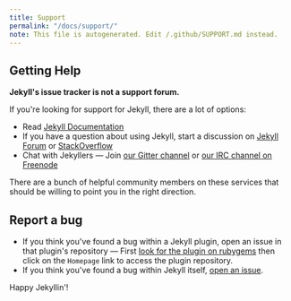 ```yaml
---
title: Support
permalink: "/docs/support/"
note: This file is autogenerated. Edit /.github/SUPPORT.md instead.
---
```


## Getting Help

**Jekyll's issue tracker is not a support forum.**

If you're looking for support for Jekyll, there are a lot of options:

* Read [Jekyll Documentation](https://jekyllrb.com/docs/home/)
* If you have a question about using Jekyll, start a discussion on [Jekyll Forum](https://talk.jekyllrb.com/) or [StackOverflow](https://stackoverflow.com/questions/tagged/jekyll)
* Chat with Jekyllers &mdash; Join [our Gitter channel](https://gitter.im/jekyll/jekyll) or [our IRC channel on Freenode](irc:irc.freenode.net/jekyll)

There are a bunch of helpful community members on these services that should be willing to point you in the right direction.

## Report a bug

* If you think you've found a bug within a Jekyll plugin, open an issue in that plugin's repository &mdash; First [look for the plugin on rubygems](https://rubygems.org/) then click on the `Homepage` link to access the plugin repository.
* If you think you've found a bug within Jekyll itself, [open an issue](https://github.com/jekyll/jekyll/issues/new).

Happy Jekyllin'!
